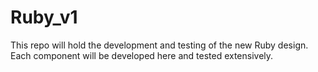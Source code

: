 # Ruby_v1
This repo will hold the development and testing of the new Ruby design. Each component will be developed here and tested extensively.
